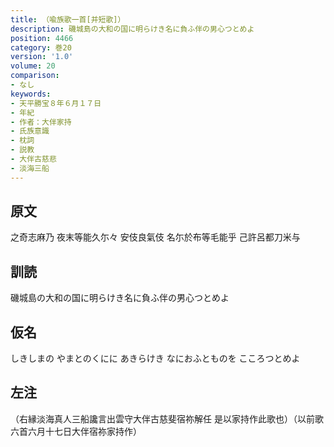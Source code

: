 ```yaml
---
title: （喩族歌一首[并短歌]）
description: 磯城島の大和の国に明らけき名に負ふ伴の男心つとめよ
position: 4466
category: 巻20
version: '1.0'
volume: 20
comparison:
- なし
keywords:
- 天平勝宝８年６月１７日
- 年紀
- 作者：大伴家持
- 氏族意識
- 枕詞
- 説教
- 大伴古慈悲
- 淡海三船
---
```


## 原文

之奇志麻乃 夜末等能久尓々 安伎良氣伎 名尓於布等毛能乎 己許呂都刀米与

## 訓読

磯城島の大和の国に明らけき名に負ふ伴の男心つとめよ

## 仮名

しきしまの やまとのくにに あきらけき なにおふとものを こころつとめよ

## 左注

（右縁淡海真人三船讒言出雲守大伴古慈斐宿祢解任 是以家持作此歌也）（以前歌六首六月十七日大伴宿祢家持作）
